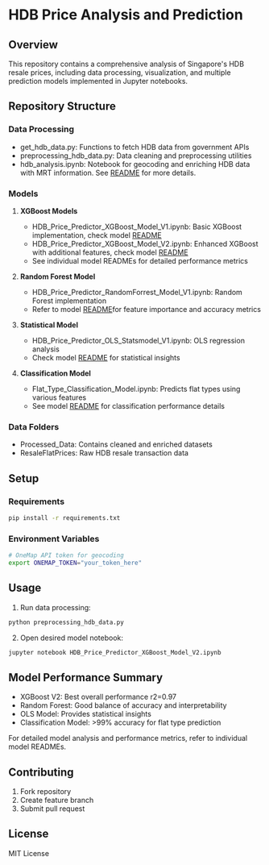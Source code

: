 # HDB Price Analysis and Prediction

## Overview
This repository contains a comprehensive analysis of Singapore's HDB resale prices, including data processing, visualization, and multiple prediction models implemented in Jupyter notebooks.

## Repository Structure

### Data Processing
- get_hdb_data.py: Functions to fetch HDB data from government APIs
- preprocessing_hdb_data.py: Data cleaning and preprocessing utilities
- hdb_analysis.ipynb: Notebook for geocoding and enriching HDB data with MRT information. See [README](README_HDB_Data_cleaning_aggregration_and_setup) for more details.

### Models
1. **XGBoost Models**
   - HDB_Price_Predictor_XGBoost_Model_V1.ipynb: Basic XGBoost implementation, check model [README](README_XGBoost_Model_V1.md)
   - HDB_Price_Predictor_XGBoost_Model_V2.ipynb: Enhanced XGBoost with additional features, check model  [README](README_XGBoost_Model_V2.md) 
   - See individual model READMEs for detailed performance metrics
        

2. **Random Forest Model**
   - HDB_Price_Predictor_RandomForrest_Model_V1.ipynb: Random Forest implementation
   - Refer to model [README](README_RandomForrest_Model_V1)for feature importance and accuracy metrics

3. **Statistical Model**
   - HDB_Price_Predictor_OLS_Statsmodel_V1.ipynb: OLS regression analysis
   - Check model [README](README_OLS_Statsmodel_V1) for statistical insights

4. **Classification Model**
   - Flat_Type_Classification_Model.ipynb: Predicts flat types using various features
   - See model [README](README_Flat_Type_Classification_Model) for classification performance details

### Data Folders
- Processed_Data: Contains cleaned and enriched datasets
- ResaleFlatPrices: Raw HDB resale transaction data

## Setup

### Requirements
```bash
pip install -r requirements.txt
```

### Environment Variables
```bash
# OneMap API token for geocoding
export ONEMAP_TOKEN="your_token_here"
```

## Usage
1. Run data processing:
````python
python preprocessing_hdb_data.py
````

2. Open desired model notebook:
```bash
jupyter notebook HDB_Price_Predictor_XGBoost_Model_V2.ipynb
```

## Model Performance Summary
- XGBoost V2: Best overall performance r2=0.97
- Random Forest: Good balance of accuracy and interpretability
- OLS Model: Provides statistical insights
- Classification Model: >99% accuracy for flat type prediction

For detailed model analysis and performance metrics, refer to individual model READMEs.

## Contributing
1. Fork repository
2. Create feature branch
3. Submit pull request

## License
MIT License